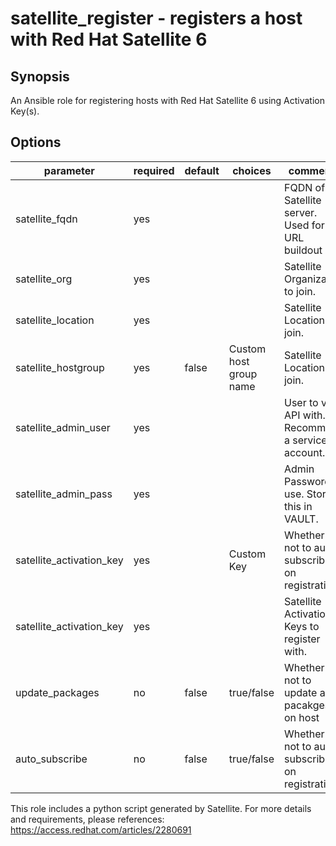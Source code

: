 # satellite_register - registers a host with Red Hat Satellite 6

## Synopsis
An Ansible role for registering hosts with Red Hat Satellite 6 using Activation Key(s).

## Options

| parameter                | required | default | choices | comments                                            |
|--------------------------|----------|---------|---------|-----------------------------------------------------|
| satellite_fqdn                | yes      |         |         | FQDN of Satellite server. Used for URL buildout |
| satellite_org            | yes      |         |         | Satellite Organization to join.                     |
| satellite_location       | yes      |         |         | Satellite Location to join.                     |
| satellite_hostgroup      | yes       |     false    |    Custom host group name     | Satellite Location to join.     
| satellite_admin_user               | yes      |         |         | User to view API with. Recommend a service account.         |
| satellite_admin_pass               | yes      |         |         | Admin Password to use. Store this in VAULT.          |
| satellite_activation_key | yes      |     | Custom Key     | Whether or not to auto subscribe on registration  |
| satellite_activation_key | yes      |         |         | Satellite Activation Keys to register with.         |
| update_packages | no      |    false     |    true/false     | Whether or not to update all pacakges on host         |
| auto_subscribe | no      | false    | true/false     | Whether or not to auto subscribe on registration  |


This role includes a python script generated by Satellite. For more details and requirements,
please references: https://access.redhat.com/articles/2280691
